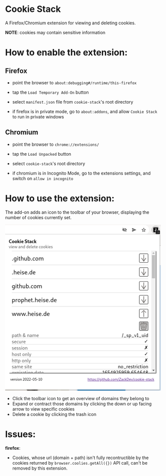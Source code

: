 # Cookie Stack

A Firefox/Chromium extension for viewing and deleting cookies.

**NOTE**: cookies may contain sensitive information

# How to enable the extension:

## Firefox
* point the browser to `about:debugging#/runtime/this-firefox`
* tap the `Load Temporary Add-On` button
* select `manifest.json` file from `cookie-stack`'s root directory

* if firefox is in private mode, go to `about:addons`, and allow `Cookie Stack` to run in private windows

## Chromium
* point the browser to `chrome://extensions/`
* tap the `Load Unpacked` button
* select `cookie-stack`'s root directory

* if chromium is in Incognito Mode, go to the extensions settings, and switch on `allow in incognito`

# How to use the extension:

The add-on adds an icon to the toolbar of your browser, displaying the number of cookies currently set.

![Screenshot](./zackdev/extension-screenshot.png)

* Click the toolbar icon to get an overview of domains they belong to
* Expand or contract those domains by clicking the down or up facing arrow to view specific cookies
* Delete a cookie by clicking the trash icon

# Issues:

**firefox**:
* Cookies, whose url (domain + path) isn't fully recontructible by the cookies returned by `browser.coolies.getAll({})` API call, can't be removed by this extension.